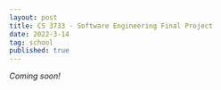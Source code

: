 ```yaml
---
layout: post
title: CS 3733 - Software Engineering Final Project
date: 2022-3-14
tag: school
published: true
---
```


*Coming soon!*